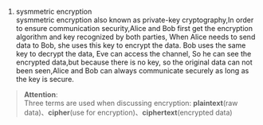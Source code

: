 1. sysmmetric encryption  
sysmmetric encryption also known as private-key cryptography,In order to ensure communication security,Alice and Bob first get the encryption algorithm and key recognized by both parties, When Alice needs to send data to Bob, she uses this key to encrypt the data. Bob uses the same key to decrypt the data, Eve can access the channel, So he can see the encrypted data,but because there is no key, so the original data can not been seen,Alice and Bob can always communicate securely as long as the key is secure.
> **Attention**:  
Three terms are used when discussing encryption: **plaintext**(raw data)、**cipher**(use for encryption)、**ciphertext**(encrypted data)
